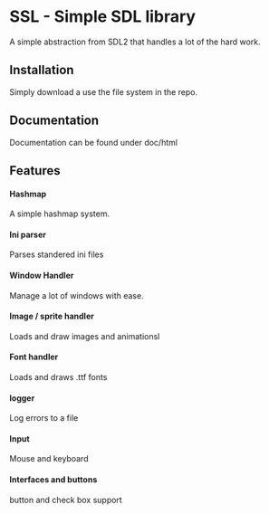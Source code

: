 SSL - Simple SDL library
=============

A simple abstraction from SDL2 that handles a lot of the hard work.

Installation
-----------
Simply download a use the file system in the repo.

Documentation
-----------
Documentation can be found under doc/html

Features
-----------

#### Hashmap

A simple hashmap system.

#### Ini parser

Parses standered ini files

#### Window Handler

Manage a lot of windows with ease.

#### Image / sprite handler

Loads and draw images and animationsl

#### Font handler

Loads and draws .ttf fonts

#### logger

Log errors to a file

#### Input

Mouse and keyboard

#### Interfaces and buttons

button and check box support
